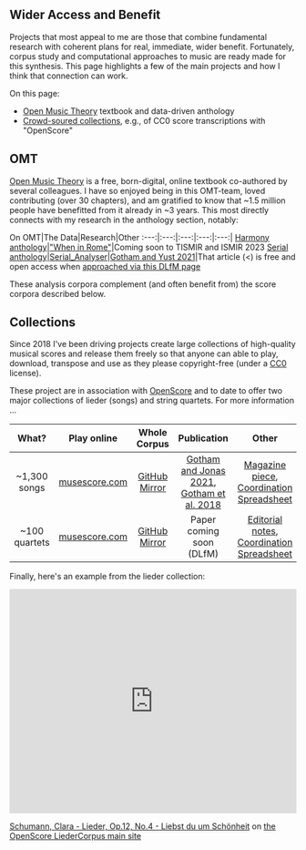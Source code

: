 ## Wider Access and Benefit

Projects that most appeal to me are those that combine fundamental research with coherent plans for real, immediate, wider benefit.
Fortunately, corpus study and computational approaches to music are ready made for this synthesis.
This page highlights a few of the main projects and how I think that connection can work.

On this page:

- [Open Music Theory](#omt) textbook and data-driven anthology
- [Crowd-soured collections](#collections), e.g., of CC0 score transcriptions with "OpenScore"


## OMT

[Open Music Theory](https://viva.pressbooks.pub/openmusictheory/)
is a free, born-digital, online textbook co-authored by several colleagues.
I have so enjoyed being in this OMT-team,
loved contributing (over 30 chapters),
and am gratified to know that ~1.5 million people have benefitted from it already in ~3 years.
This most directly connects with my research in the anthology section, notably:

On OMT|The Data|Research|Other
:---:|:---:|:---:|:---:|:---:|
[Harmony anthology](https://viva.pressbooks.pub/openmusictheory/chapter/anthology-harmony/)|["When in Rome"](http://github.com/MarkGotham/When-in-Rome)|Coming soon to TISMIR and ISMIR 2023
[Serial anthology](https://viva.pressbooks.pub/openmusictheory/chapter/anthology-twelve-tone/)|[Serial_Analyser](https://github.com/MarkGotham/Serial_Analyser/)|[Gotham and Yust 2021](https://dl.acm.org/doi/10.1145/3469013.3469018)|That article (<) is free and open access when [approached via this DLfM page](https://dlfm.web.ox.ac.uk/2021-proceedings)

These analysis corpora complement (and often benefit from) the score corpora described below.


## Collections

Since 2018 I've been driving projects create large collections of high-quality musical scores 
and release them freely
so that anyone can able to play, download, transpose and use as they please copyright-free (under a [CC0](https://creativecommons.org/publicdomain/zero/1.0/) license).

These project are in association with [OpenScore](https://openscore.cc/)
and to date to offer two major collections of lieder (songs) and string quartets.
For more information ...

What?|Play online|Whole Corpus|Publication|Other
:---:|:---:|:---:|:---:|:---:|
~1,300 songs|[musescore.com](https://musescore.com/openscore-lieder-corpus)|[GitHub Mirror](https://github.com/OpenScore/Lieder)|[Gotham and Jonas 2021](https://doi.org/10.1145/3273024.3273026),<br>[Gotham et al. 2018](https://doi.org/10.17613/1my2-dm23)|[Magazine piece](http://www.sparksandwirycries.org/magazine/2020/8/18/mark-gotham-an-ode-to-digital-scores-for-singers),<br>[Coordination Spreadsheet](https://docs.google.com/spreadsheets/d/1KHeLrjdcF1X5LMhtFzE3pnS_cmQH8ZIxGU9QUFCts9I/edit#gid=1160622229)
~100 quartets|[musescore.com](https://musescore.com/openscore-string-quartets)|[GitHub Mirror](https://github.com/OpenScore/StringQuartets/)|Paper coming soon (DLfM)|[Editorial notes](https://docs.google.com/spreadsheets/d/1rm_zwSYJE90c5dlrn-g8StFScVCmzYpTvogNnyxpXuE/),<br>[Coordination Spreadsheet](https://docs.google.com/spreadsheets/d/1dWHf4gBNO4PWqsMwItgLqn97t7dmGxjGsPMNnGLVVpM/edit#gid=1160622229)

Finally, here's an example from the lieder collection:

<iframe width="100%" height="394" src="https://musescore.com/user/27638568/scores/5000397/embed" frameborder="0" allowfullscreen allow="autoplay; fullscreen"></iframe>

[Schumann, Clara - Lieder, Op.12, No.4 - Liebst du um Schönheit](https://musescore.com/user/27638568/scores/5000397/s/8Q4_kQ) on [the OpenScore LiederCorpus main site](https://musescore.com/openscore-lieder-corpus)

